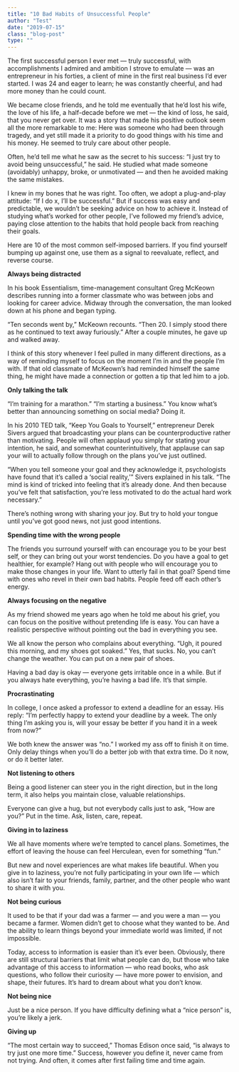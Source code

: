 ```yaml
---
title: "10 Bad Habits of Unsuccessful People"
author: "Test"
date: "2019-07-15"
class: "blog-post"
type: ""
---
```


The first successful person I ever met — truly successful, with accomplishments I admired and ambition I strove to emulate — was an entrepreneur in his forties, a client of mine in the first real business I’d ever started. I was 24 and eager to learn; he was constantly cheerful, and had more money than he could count.

We became close friends, and he told me eventually that he’d lost his wife, the love of his life, a half-decade before we met — the kind of loss, he said, that you never get over. It was a story that made his positive outlook seem all the more remarkable to me: Here was someone who had been through tragedy, and yet still made it a priority to do good things with his time and his money. He seemed to truly care about other people.

Often, he’d tell me what he saw as the secret to his success: “I just try to avoid being unsuccessful,” he said. He studied what made someone (avoidably) unhappy, broke, or unmotivated — and then he avoided making the same mistakes.

I knew in my bones that he was right. Too often, we adopt a plug-and-play attitude: “If I do x, I’ll be successful.” But if success was easy and predictable, we wouldn’t be seeking advice on how to achieve it. Instead of studying what’s worked for other people, I’ve followed my friend’s advice, paying close attention to the habits that hold people back from reaching their goals.

Here are 10 of the most common self-imposed barriers. If you find yourself bumping up against one, use them as a signal to reevaluate, reflect, and reverse course.

<b>Always being distracted</b>

In his book Essentialism, time-management consultant Greg McKeown describes running into a former classmate who was between jobs and looking for career advice. Midway through the conversation, the man looked down at his phone and began typing.

“Ten seconds went by,” McKeown recounts. “Then 20. I simply stood there as he continued to text away furiously.” After a couple minutes, he gave up and walked away.

I think of this story whenever I feel pulled in many different directions, as a way of reminding myself to focus on the moment I’m in and the people I’m with. If that old classmate of McKeown’s had reminded himself the same thing, he might have made a connection or gotten a tip that led him to a job.

<b>Only talking the talk</b>

“I’m training for a marathon.” “I’m starting a business.” You know what’s better than announcing something on social media? Doing it.

In his 2010 TED talk, “Keep You Goals to Yourself,” entrepreneur Derek Sivers argued that broadcasting your plans can be counterproductive rather than motivating. People will often applaud you simply for stating your intention, he said, and somewhat counterintuitively, that applause can sap your will to actually follow through on the plans you’ve just outlined.

“When you tell someone your goal and they acknowledge it, psychologists have found that it’s called a ‘social reality,’” Sivers explained in his talk. “The mind is kind of tricked into feeling that it’s already done. And then because you’ve felt that satisfaction, you’re less motivated to do the actual hard work necessary.”

There’s nothing wrong with sharing your joy. But try to hold your tongue until you’ve got good news, not just good intentions.

<b>Spending time with the wrong people</b>

The friends you surround yourself with can encourage you to be your best self, or they can bring out your worst tendencies. Do you have a goal to get healthier, for example? Hang out with people who will encourage you to make those changes in your life. Want to utterly fail in that goal? Spend time with ones who revel in their own bad habits. People feed off each other’s energy.

<b>Always focusing on the negative</b>

As my friend showed me years ago when he told me about his grief, you can focus on the positive without pretending life is easy. You can have a realistic perspective without pointing out the bad in everything you see.

We all know the person who complains about everything. “Ugh, it poured this morning, and my shoes got soaked.” Yes, that sucks. No, you can’t change the weather. You can put on a new pair of shoes.

Having a bad day is okay — everyone gets irritable once in a while. But if you always hate everything, you’re having a bad life. It’s that simple.

<b>Procrastinating</b>

In college, I once asked a professor to extend a deadline for an essay. His reply: “I’m perfectly happy to extend your deadline by a week. The only thing I’m asking you is, will your essay be better if you hand it in a week from now?”

We both knew the answer was “no.” I worked my ass off to finish it on time.
Only delay things when you’ll do a better job with that extra time. Do it now, or do it better later.

<b>Not listening to others</b>

Being a good listener can steer you in the right direction, but in the long term, it also helps you maintain close, valuable relationships.

Everyone can give a hug, but not everybody calls just to ask, “How are you?” Put in the time. Ask, listen, care, repeat.

<b>Giving in to laziness</b>

We all have moments where we’re tempted to cancel plans. Sometimes, the effort of leaving the house can feel Herculean, even for something “fun.”

But new and novel experiences are what makes life beautiful. When you give in to laziness, you’re not fully participating in your own life — which also isn’t fair to your friends, family, partner, and the other people who want to share it with you.

<b>Not being curious</b>

It used to be that if your dad was a farmer — and you were a man — you became a farmer. Women didn’t get to choose what they wanted to be. And the ability to learn things beyond your immediate world was limited, if not impossible.

Today, access to information is easier than it’s ever been. Obviously, there are still structural barriers that limit what people can do, but those who take advantage of this access to information — who read books, who ask questions, who follow their curiosity — have more power to envision, and shape, their futures. It’s hard to dream about what you don’t know.

<b>Not being nice</b>

Just be a nice person. If you have difficulty defining what a “nice person” is, you’re likely a jerk.

<b>Giving up</b>

“The most certain way to succeed,” Thomas Edison once said, “is always to try just one more time.” Success, however you define it, never came from not trying. And often, it comes after first failing time and time again.
